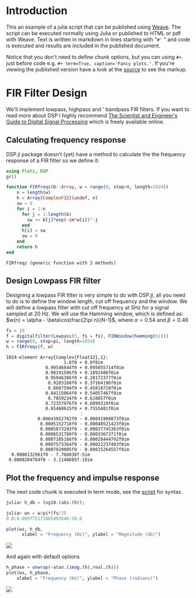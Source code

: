 # Introduction


This an example of a julia script that can be published using
[Weave](http://mpastell.github.io/Weave.jl/latest/usage/).
The script can be executed normally using Julia
or published to HTML or pdf with Weave.
Text is written in markdown in lines starting with "`#'` " and code
is executed and results are included in the published document.


Notice that you don't need to define chunk options, but you can using
`#+`. just before code e.g. `#+ term=True, caption='Fancy plots.'`.
If you're viewing the published version have a look at the
[source](FIR_design_plots.jl) to see the markup.



# FIR Filter Design


We'll implement lowpass, highpass and ' bandpass FIR filters. If
you want to read more about DSP I highly recommend [The Scientist
and Engineer's Guide to Digital Signal
Processing](http://www.dspguide.com/) which is freely available
online.


## Calculating frequency response


DSP.jl package doesn't (yet) have a method to calculate the
the frequency response of a FIR filter so we define it:

````julia
using Plots, DSP
gr()

function FIRfreqz(b::Array, w = range(0, stop=π, length=1024))
    n = length(w)
    h = Array{ComplexF32}(undef, n)
    sw = 0
    for i = 1:n
      for j = 1:length(b)
        sw += b[j]*exp(-im*w[i])^-j
      end
      h[i] = sw
      sw = 0
    end
    return h
end
````


````
FIRfreqz (generic function with 2 methods)
````





## Design Lowpass FIR filter


Designing a lowpass FIR filter is very simple to do with DSP.jl, all you
need to do is to define the window length, cut off frequency and the
window. We will define a lowpass filter with cut off frequency at 5Hz for a signal
sampled at 20 Hz.
We will use the Hamming window, which is defined as:
$w(n) = \alpha - \beta\cos\frac{2\pi n}{N-1}$, where $\alpha=0.54$ and $\beta=0.46$

````julia
fs = 20
f = digitalfilter(Lowpass(5, fs = fs), FIRWindow(hamming(61)))
w = range(0, stop=pi, length=1024)
h = FIRfreqz(f, w)
````


````
1024-element Array{Complex{Float32},1}:
                      1.0f0 + 0.0f0im          
               0.99546844f0 + 0.095055714f0im  
               0.98191506f0 + 0.1892486f0im    
               0.95946306f0 + 0.28172377f0im   
                0.9283168f0 + 0.37164196f0im   
                0.8887594f0 + 0.45818728f0im   
               0.84115064f0 + 0.54057467f0im   
                0.7859234f0 + 0.618057f0im     
               0.72357976f0 + 0.6899319f0im    
               0.65468615f0 + 0.7555481f0im    
                            ⋮                  
            0.00043952762f0 - 0.00041908873f0im
             0.0005152718f0 - 0.00040521423f0im
             0.0005873293f0 - 0.00037745363f0im
             0.0006531789f0 - 0.0003367371f0im 
             0.0007105166f0 - 0.00028444792f0im
             0.0007573364f0 - 0.00022237403f0im
             0.0007920005f0 - 0.00015264557f0im
  0.0008132961f0 - 7.766036f-5im               
 0.0008204784f0 - 3.1148685f-18im
````





## Plot the frequency and impulse response


The next code chunk is executed in term mode, see the [script](FIR_design.jl) for syntax.

````julia
julia> h_db = log10.(abs.(h));

julia> ws = w/pi*(fs/2)
0.0:0.009775171065493646:10.0

````



````julia
plot(ws, h_db,
      xlabel = "Frequency (Hz)", ylabel = "Magnitude (db)")
````


![](figures/FIR_design_4_1.png)



And again with default options

````julia
h_phase = unwrap(-atan.(imag.(h),real.(h)))
plot(ws, h_phase,
    xlabel = "Frequency (Hz)", ylabel = "Phase (radians)")
````


![](figures/FIR_design_5_1.png)
